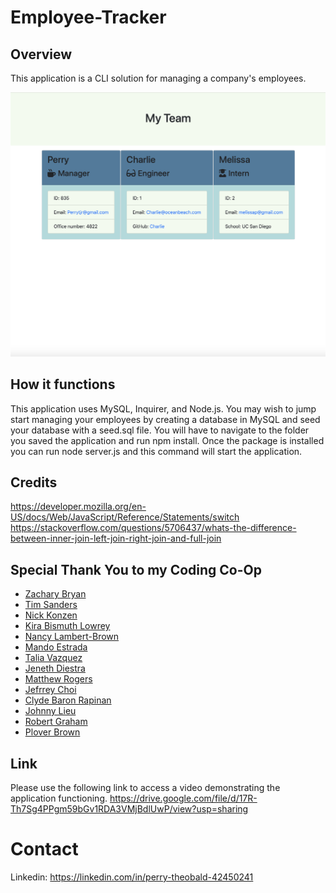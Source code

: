 # Employee-Tracker

## Overview 
This application is a CLI solution for managing a company's employees.


![](https://github.com/perrytjr/Employee-Team-Generator/blob/master/Assets/Screen%20Shot%202020-09-11%20at%202.15.33%20PM.png)


## How it functions
 This application uses MySQL, Inquirer, and Node.js. You may wish to jump start managing your employees by creating
 a database in MySQL and seed your database with a seed.sql file. You will have to navigate to the folder you saved the application and run npm install. Once the package is installed you can run node server.js and this command will start the application. 


## Credits
https://developer.mozilla.org/en-US/docs/Web/JavaScript/Reference/Statements/switch
https://stackoverflow.com/questions/5706437/whats-the-difference-between-inner-join-left-join-right-join-and-full-join 

## Special Thank You to my Coding Co-Op
- [Zachary Bryan](https://github.com/zacharybryan)
- [Tim Sanders](https://github.com/tbsanders5)
- [Nick Konzen](https://github.com/NTKonzen)
- [Kira Bismuth Lowrey](https://github.com/KILowrey)
- [Nancy Lambert-Brown](https://github.com/n-lambert)
- [Mando Estrada](https://github.com/Mando619)
- [Talia Vazquez](https://github.com/taliavazquez)
- [Jeneth Diestra](https://github.com/jen6one9)
- [Matthew Rogers](https://github.com/Rogers-Development-Services)
- [Jefrrey Choi](https://github.com/jepoy92)
- [Clyde Baron Rapinan](https://github.com/clydebaron2000)
- [Johnny Lieu](https://github.com/johnnylieu)
- [Robert Graham](https://github.com/Robmgraham)
- [Plover Brown](https://github.com/rebgrasshopper)

## Link

Please use the following link to access a video demonstrating the application functioning. https://drive.google.com/file/d/17R-Th7Sg4PPgm59bGv1RDA3VMjBdlUwP/view?usp=sharing
# Contact

Linkedin: https://linkedin.com/in/perry-theobald-42450241




















